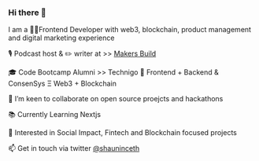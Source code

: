 ### Hi there 👋 

I am a 👨‍💻Frontend Developer with web3, blockchain, product management and digital marketing experience

🎙 Podcast host & ✏️ writer at >> [Makers Build](https://makersbuild.substack.com/)

🎓 Code Bootcamp Alumni >> Technigo 🎉 Frontend + Backend & ConsenSys Ξ Web3 + Blockchain

🤝 I’m keen to collaborate on open source proejcts and hackathons

📚 Currently Learning Nextjs

🤔 Interested in Social Impact, Fintech and Blockchain focused projects

📫 Get in touch via twitter [@shauninceth](https://twitter.com/shauninceth)


